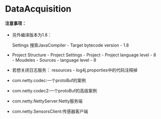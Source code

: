 # DataAcquisition

#### 注意事项：


- 另外编译版本为1.8：

  Settings 搜索JavaCompiler - Target bytecode version - 1.8

- Project Structure - Project Settings - Project - Project language level - 8
                    - Moudeles - Sources - language level - 8

- 若想关闭日志服务： resources - log4j.proporties中的代码注释掉

- com.netty.codec:一个protoBuf的案例

- com.netty.codec2:一个protoBuf的高级案例

- com.netty.NettyServer:Netty服务端

- com.netty.SensorsClient:传感器客户端

